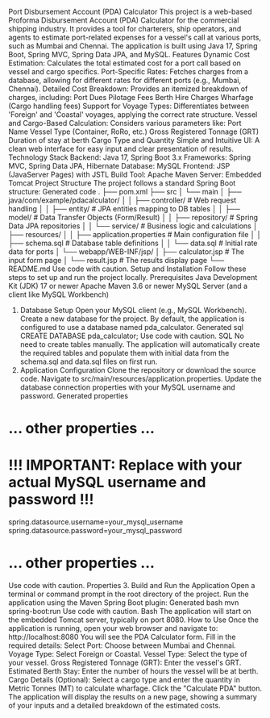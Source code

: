 Port Disbursement Account (PDA) Calculator
This project is a web-based Proforma Disbursement Account (PDA) Calculator for the commercial shipping industry. It provides a tool for charterers, ship operators, and agents to estimate port-related expenses for a vessel's call at various ports, such as Mumbai and Chennai.
The application is built using Java 17, Spring Boot, Spring MVC, Spring Data JPA, and MySQL.
Features
Dynamic Cost Estimation: Calculates the total estimated cost for a port call based on vessel and cargo specifics.
Port-Specific Rates: Fetches charges from a database, allowing for different rates for different ports (e.g., Mumbai, Chennai).
Detailed Cost Breakdown: Provides an itemized breakdown of charges, including:
Port Dues
Pilotage Fees
Berth Hire Charges
Wharfage (Cargo handling fees)
Support for Voyage Types: Differentiates between 'Foreign' and 'Coastal' voyages, applying the correct rate structure.
Vessel and Cargo-Based Calculation: Considers various parameters like:
Port Name
Vessel Type (Container, RoRo, etc.)
Gross Registered Tonnage (GRT)
Duration of stay at berth
Cargo Type and Quantity
Simple and Intuitive UI: A clean web interface for easy input and clear presentation of results.
Technology Stack
Backend: Java 17, Spring Boot 3.x
Frameworks: Spring MVC, Spring Data JPA, Hibernate
Database: MySQL
Frontend: JSP (JavaServer Pages) with JSTL
Build Tool: Apache Maven
Server: Embedded Tomcat
Project Structure
The project follows a standard Spring Boot structure:
Generated code
.
├── pom.xml
├── src
│   └── main
│       ├── java/com/example/pdacalculator/
│       │   ├── controller/   # Web request handling
│       │   ├── entity/       # JPA entities mapping to DB tables
│       │   ├── model/        # Data Transfer Objects (Form/Result)
│       │   ├── repository/   # Spring Data JPA repositories
│       │   └── service/      # Business logic and calculations
│       ├── resources/
│       │   ├── application.properties  # Main configuration file
│       │   ├── schema.sql              # Database table definitions
│       │   └── data.sql                # Initial rate data for ports
│       └── webapp/WEB-INF/jsp/
│           ├── calculator.jsp          # The input form page
│           └── result.jsp              # The results display page
└── README.md
Use code with caution.
Setup and Installation
Follow these steps to set up and run the project locally.
Prerequisites
Java Development Kit (JDK) 17 or newer
Apache Maven 3.6 or newer
MySQL Server (and a client like MySQL Workbench)
1. Database Setup
Open your MySQL client (e.g., MySQL Workbench).
Create a new database for the project. By default, the application is configured to use a database named pda_calculator.
Generated sql
CREATE DATABASE pda_calculator;
Use code with caution.
SQL
No need to create tables manually. The application will automatically create the required tables and populate them with initial data from the schema.sql and data.sql files on first run.
2. Application Configuration
Clone the repository or download the source code.
Navigate to src/main/resources/application.properties.
Update the database connection properties with your MySQL username and password.
Generated properties
# ... other properties ...

# !!! IMPORTANT: Replace with your actual MySQL username and password !!!
spring.datasource.username=your_mysql_username
spring.datasource.password=your_mysql_password

# ... other properties ...
Use code with caution.
Properties
3. Build and Run the Application
Open a terminal or command prompt in the root directory of the project.
Run the application using the Maven Spring Boot plugin:
Generated bash
mvn spring-boot:run
Use code with caution.
Bash
The application will start on the embedded Tomcat server, typically on port 8080.
How to Use
Once the application is running, open your web browser and navigate to:
http://localhost:8080
You will see the PDA Calculator form.
Fill in the required details:
Select Port: Choose between Mumbai and Chennai.
Voyage Type: Select Foreign or Coastal.
Vessel Type: Select the type of your vessel.
Gross Registered Tonnage (GRT): Enter the vessel's GRT.
Estimated Berth Stay: Enter the number of hours the vessel will be at berth.
Cargo Details (Optional): Select a cargo type and enter the quantity in Metric Tonnes (MT) to calculate wharfage.
Click the "Calculate PDA" button.
The application will display the results on a new page, showing a summary of your inputs and a detailed breakdown of the estimated costs.
